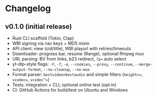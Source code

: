 # Changelog

## v0.1.0 (initial release)

- Rust CLI scaffold (Tokio, Clap)
- WBI signing via nav keys + MD5 mixin
- API client: view (cid/title), WBI playurl with retries/timeouts
- Downloader: progress bar, resume (Range), optional ffmpeg mux
- URL parsing: BV from links, b23 redirect, `?p=` auto select
- yt-dlp–style flags: `-F`, `-f`, `-o`, `--cookies`, `--proxy`, `--continue`, `--merge-output-format`, `--no-cleanup`, `--no-mux`
- Format parser: `bestvideo+bestaudio` and simple filters (`height<=`, `vcodec=`, `vcodec^=`)
- Tests: integration + CLI; optional online test (opt‑in)
- CI: GitHub Actions for build/test on Ubuntu and Windows

